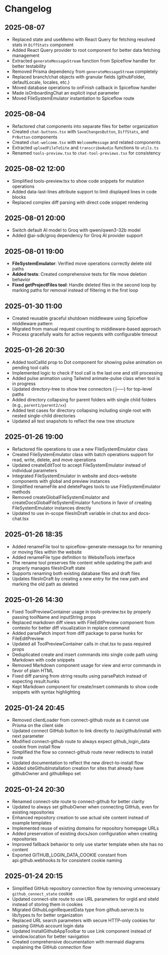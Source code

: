 # Changelog

## 2025-08-07

- Replaced state and useMemo with React Query for fetching resolved stats in `DiffStats` component
- Added React Query provider to root component for better data fetching management
- Extracted `generateMessageStream` function from Spiceflow handler for better testability
- Removed Prisma dependency from `generateMessageStream` completely
- Replaced branch/chat objects with granular fields (githubFolder, defaultLocale, locales, etc.)
- Moved database operations to onFinish callback in Spiceflow handler
- Made isOnboardingChat an explicit input parameter
- Moved FileSystemEmulator instantiation to Spiceflow route

## 2025-08-04

- Refactored chat components into separate files for better organization
- Created `chat-buttons.tsx` with `SaveChangesButton`, `DiffStats`, and `PrButton` components
- Created `chat-welcome.tsx` with `WelcomeMessage` and related components
- Extracted `uploadFileToSite` and `transcribeAudio` functions to `utils.ts`
- Renamed `tools-preview.tsx` to `chat-tool-previews.tsx` for consistency

## 2025-08-02 12:00

- Simplified tools-preview.tsx to show code snippets for mutation operations
- Added data-last-lines attribute support to limit displayed lines in code blocks
- Replaced complex diff parsing with direct code snippet rendering

## 2025-08-01 20:00

- Switch default AI model to Groq with qwen/qwen3-32b model
- Added @ai-sdk/groq dependency for Groq AI provider support

## 2025-08-01 19:00

- **FileSystemEmulator**: Verified move operations correctly delete old paths
- **Added tests**: Created comprehensive tests for file move deletion behavior
- **Fixed getProjectFiles tool**: Handle deleted files in the second loop by marking paths for removal instead of filtering in the first loop

## 2025-01-30 11:00

- Created reusable graceful shutdown middleware using Spiceflow middleware pattern
- Migrated from manual request counting to middleware-based approach
- Process gracefully waits for active requests with configurable timeout

## 2025-01-26 20:30

- Added toolCallId prop to Dot component for showing pulse animation on pending tool calls
- Implemented logic to check if tool call is the last one and still processing
- Added pulse animation using Tailwind animate-pulse class when tool is in progress
- Updated directory-tree to show tree connectors (├──) for top-level paths
- Added directory collapsing for parent folders with single child folders (e.g., `parent1/parent2/xx`)
- Added test cases for directory collapsing including single root with nested single-child directories
- Updated all test snapshots to reflect the new tree structure

## 2025-01-26 19:00

- Refactored file operations to use a new FileSystemEmulator class
- Created FileSystemEmulator class with batch operations support for read, write, delete, and move operations
- Updated createEditTool to accept FileSystemEmulator instead of individual parameters
- Integrated FileSystemEmulator in website and docs-website components with global and preview instances
- Simplified renameFile and deletePages tools to use FileSystemEmulator methods
- Removed createGlobalFileSystemEmulator and createDocsGlobalFileSystemEmulator functions in favor of creating FileSystemEmulator instances directly
- Updated to use in-scope filesInDraft variable in chat.tsx and docs-chat.tsx

## 2025-01-26 18:35

- Added renameFile tool to spiceflow-generate-message.tsx for renaming or moving files within the website
- Added renameFile type definition to WebsiteTools interface
- The rename tool preserves file content while updating the path and properly manages filesInDraft state
- Supports renaming both existing database files and draft files
- Updates filesInDraft by creating a new entry for the new path and marking the old path as deleted

## 2025-01-26 14:30

- Fixed ToolPreviewContainer usage in tools-preview.tsx by properly passing toolName and inputString props
- Replaced markdown diff views with FileEditPreview component from contesto for better diff visualization in replace command
- Added parsePatch import from diff package to parse hunks for FileEditPreview
- Updated all ToolPreviewContainer calls in chat.tsx to pass required props
- Deduplicated create and insert commands into single code path using Markdown with code snippets
- Removed Markdown component usage for view and error commands in favor of plain HTML
- Fixed diff parsing from string results using parsePatch instead of expecting result.hunks
- Kept Markdown component for create/insert commands to show code snippets with syntax highlighting

## 2025-01-24 20:45

- Removed clientLoader from connect-github route as it cannot use Prisma on the client side
- Updated connect GitHub button to link directly to /api/github/install with next parameter
- Modified connect-github route to always expect github_login_data cookie from install flow
- Simplified the flow so connect-github route never redirects to install route
- Updated documentation to reflect the new direct-to-install flow
- Added siteGithubInstallation creation for sites that already have githubOwner and githubRepo set

## 2025-01-24 20:30

- Renamed connect-site route to connect-github for better clarity
- Updated to always set githubOwner when connecting GitHub, even for existing repositories
- Enhanced repository creation to use actual site content instead of example templates
- Implemented reuse of existing domains for repository homepage URLs
- Added preservation of existing docsJson configuration when creating repositories
- Improved fallback behavior to only use starter template when site has no content
- Exported GITHUB_LOGIN_DATA_COOKIE constant from api.github.webhooks.ts for consistent cookie naming

## 2025-01-24 20:15

- Simplified GitHub repository connection flow by removing unnecessary `github_connect_state` cookie
- Updated connect-site route to use URL parameters for orgId and siteId instead of storing them in cookies
- Migrated GithubLoginRequestData type from github.server.ts to lib/types.ts for better organization
- Replaced URL search parameters with secure HTTP-only cookies for passing GitHub account login data
- Updated InstallGithubAppToolbar to use Link component instead of window.location for better navigation
- Created comprehensive documentation with mermaid diagrams explaining the GitHub connection flow